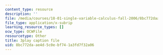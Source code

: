 ```yaml
---
content_type: resource
description: ''
file: /media/courses/18-01-single-variable-calculus-fall-2006/8bc772daae4d5c0ebf741a3fd7f32a06_aeXp1zC6Hls.vtt
file_type: application/x-subrip
learning_resource_types: []
ocw_type: OCWFile
resourcetype: Other
title: 3play caption file
uid: 8bc772da-ae4d-5c0e-bf74-1a3fd7f32a06
---
```

